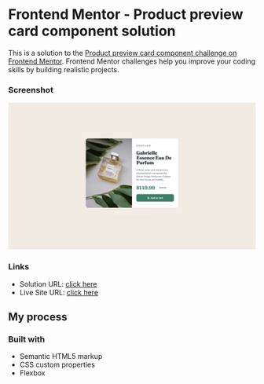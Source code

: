 # Frontend Mentor - Product preview card component solution

This is a solution to the [Product preview card component challenge on Frontend Mentor](https://www.frontendmentor.io/challenges/product-preview-card-component-GO7UmttRfa). Frontend Mentor challenges help you improve your coding skills by building realistic projects. 


### Screenshot

![](./design/desktop-design_solution.jpeg)


### Links

- Solution URL: [click here](https://github.com/antonistarzynski/product-preview-card)
- Live Site URL: [click here](https://antonistarzynski.github.io/product-preview-card/)

## My process

### Built with

- Semantic HTML5 markup
- CSS custom properties
- Flexbox




